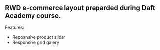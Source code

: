## RWD e-commerce layout preparded during Daft Academy course. 

Features:
- Reposnsive product slider
- Responsive grid galery

